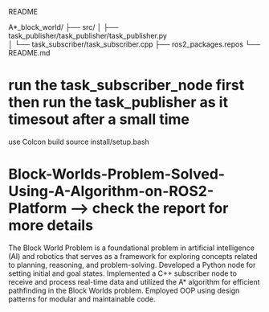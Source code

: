 
README 



A*_block_world/
├── src/
│ ├── task_publisher/task_publisher/task_publisher.py  
│ └── task_subscriber/task_subscriber.cpp
├── ros2_packages.repos
└── README.md

# run the task_subscriber_node first then run the task_publisher as it timesout after a small time

use Colcon build 
source install/setup.bash



# Block-Worlds-Problem-Solved-Using-A-Algorithm-on-ROS2-Platform --> check the report for more details
The Block World Problem is a foundational problem in artificial intelligence (AI) and robotics that serves as a framework for exploring concepts related to planning, reasoning, and problem-solving. 
Developed a Python node for setting initial and goal states.
Implemented a C++ subscriber node to receive and process real-time data and utilized the A* algorithm for efficient pathfinding in the Block Worlds problem.
Employed OOP using design patterns  for modular and maintainable code.
